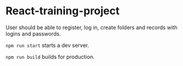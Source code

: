 # React-training-project
User should be able to register, log in, create folders and records with logins and passwords.

``` npm run start ``` starts a dev server.

``` npm run build ``` builds for production.
